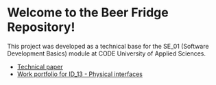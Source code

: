 # Welcome to the Beer Fridge Repository!

This project was developed as a technical base for the SE_01 (Software Development Basics) module at CODE University of Applied Sciences.

* [Technical paper](https://github.com/lennartschoch/beer-fridge/wiki/Technical-paper)
* [Work portfolio for ID_13 - Physical interfaces](https://docs.google.com/document/d/1SdeQxePVdHErvvVp6aUP1jw8G7Te6QAbLFoApInYn_U/edit?usp=sharing)

